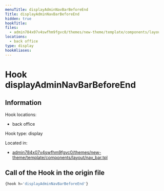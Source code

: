 ```yaml
---
menuTitle: displayAdminNavBarBeforeEnd
Title: displayAdminNavBarBeforeEnd
hidden: true
hookTitle: 
files:
  - admin784x07v4swfhm9fgvc0/themes/new-theme/template/components/layout/nav_bar.tpl
locations:
  - back office
type: display
hookAliases:
---
```


# Hook displayAdminNavBarBeforeEnd

## Information

Hook locations: 
  - back office

Hook type: display

Located in: 
  - [admin784x07v4swfhm9fgvc0/themes/new-theme/template/components/layout/nav_bar.tpl](https://github.com/PrestaShop/PrestaShop/blob/8.0.x/admin784x07v4swfhm9fgvc0/themes/new-theme/template/components/layout/nav_bar.tpl)

## Call of the Hook in the origin file

```php
{hook h='displayAdminNavBarBeforeEnd'}
```